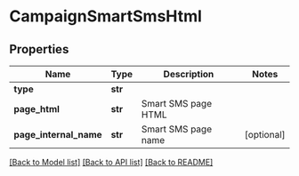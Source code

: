 # CampaignSmartSmsHtml

## Properties
Name | Type | Description | Notes
------------ | ------------- | ------------- | -------------
**type** | **str** |  | 
**page_html** | **str** | Smart SMS page HTML | 
**page_internal_name** | **str** | Smart SMS page name | [optional] 

[[Back to Model list]](../README.md#documentation-for-models) [[Back to API list]](../README.md#documentation-for-api-endpoints) [[Back to README]](../README.md)


